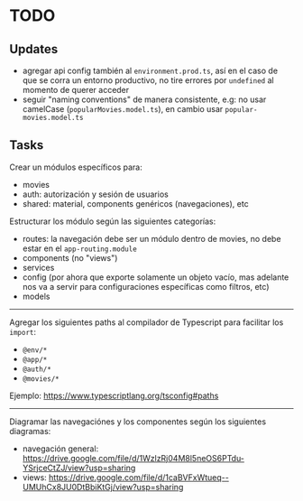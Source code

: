 # TODO


## Updates

- agregar api config también al `environment.prod.ts`, así en el caso de que se corra un entorno productivo, no tire errores por `undefined` al momento de querer acceder
- seguir "naming conventions" de manera consistente, e.g: no usar camelCase (`popularMovies.model.ts`), en cambio usar `popular-movies.model.ts`


## Tasks

Crear un módulos específicos para:
- movies
- auth: autorización y sesión de usuarios
- shared: material, components genéricos (navegaciones), etc

Estructurar los módulo según las siguientes categorías:
- routes: la navegación debe ser un módulo dentro de movies, no debe estar en el `app-routing.module`
- components (no "views")
- services
- config (por ahora que exporte solamente un objeto vacío, mas adelante nos va a servir para configuraciones específicas como filtros, etc)
- models


---


Agregar los siguientes paths al compilador de Typescript para facilitar los `import`:
- `@env/*`
- `@app/*`
- `@auth/*`
- `@movies/*`

Ejemplo: https://www.typescriptlang.org/tsconfig#paths


---


Diagramar las navegaciónes y los componentes según los siguientes diagramas:
- navegación general: https://drive.google.com/file/d/1WzlzRj04M8l5neOS6PTdu-YSrjceCtZJ/view?usp=sharing
- views: https://drive.google.com/file/d/1caBVFxWtueq--UMUhCx8JU0DtBbiKtGj/view?usp=sharing


